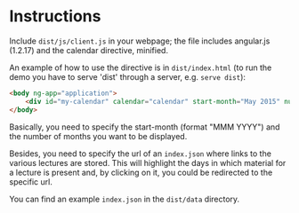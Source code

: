 Instructions
============

Include `dist/js/client.js` in your webpage; the file includes
angular.js (1.2.17) and the calendar directive, minified.

An example of how to use the directive is in `dist/index.html` (to run
the demo you have to serve 'dist' through a server, e.g. `serve dist`):

``` html
<body ng-app="application">
    <div id="my-calendar" calendar="calendar" start-month="May 2015" number-of-months="3" url="/data/index.json" class="lecture-material__calendar"></div>
</body>
```

Basically, you need to specify the start-month (format "MMM YYYY") and
the number of months you want to be displayed.

Besides, you need to specify the url of an `index.json` where links to
the various lectures are stored. This will highlight the days in which
material for a lecture is present and, by clicking on it, you could be
redirected to the specific url.

You can find an example `index.json` in the `dist/data` directory.
